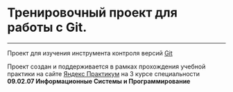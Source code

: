 # Тренировочный проект для работы с Git.

----

Проект для изучения инструмента контроля версий [Git](https://github.com/git/git/blob/master/README.md)

Проект создан и поддерживается в рамках прохождения учебной практики на сайте [Яндекс Практикум](https://practicum.yandex.ru/profile/html-css/?from=learn_subscriptions-with-prof-recommendations) на 3 курсе специальности **09.02.07 Информационные Системы и Программирование**
